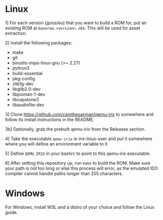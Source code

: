 # Linux

1] For each version (jp/us/eu) that you want to build a ROM for, put an existing ROM at `baserom.<version>.z64`.
This will be used for asset extraction.

2] Install the following packages:

* make
* git
* binutils-mips-linux-gnu (>= 2.27)
* python3
* build-essential
* pkg-config
* zlib1g-dev
* libglib2.0-dev
* libpixman-1-dev
* libcapstone3
* libaudiofile-dev

3] Clone https://github.com/camthesaxman/qemu-irix to somewhere and follow its install instructions in the README.

3b] Optionally, grab the prebuilt qemu-irix from the Releases section.

4] Take the executable `qemu-irix` in irix-linux-user and put it somewhere where you will define an environment variable to it.

5] Define `QEMU_IRIX` in your bashrc to point to this qemu-irix executable.

6] After setting this repository up, run `make` to build the ROM. Make sure your path is not too long or else this process will error, as the emulated IDO compiler cannot handle paths longer than 255 characters.

# Windows

For Windows, install WSL and a distro of your choice and follow the Linux guide.

